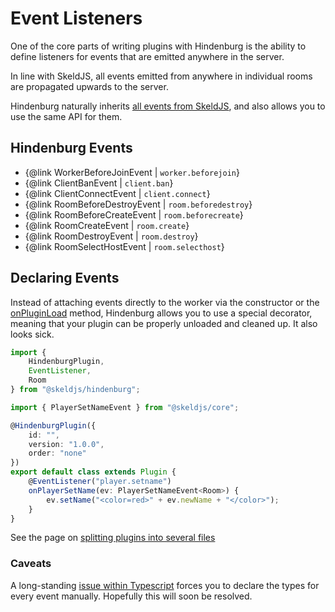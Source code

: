 # Event Listeners
One of the core parts of writing plugins with Hindenburg is the ability to define
listeners for events that are emitted anywhere in the server.

In line with SkeldJS, all events emitted from anywhere in individual rooms are
propagated upwards to the server.

Hindenburg naturally inherits [all events from SkeldJS](https://skeld.js.org/pages/Information/Events.html),
and also allows you to use the same API for them.

## Hindenburg Events
* {@link WorkerBeforeJoinEvent | `worker.beforejoin`}
* {@link ClientBanEvent | `client.ban`}
* {@link ClientConnectEvent | `client.connect`}
* {@link RoomBeforeDestroyEvent | `room.beforedestroy`}
* {@link RoomBeforeCreateEvent | `room.beforecreate`}
* {@link RoomCreateEvent | `room.create`}
* {@link RoomDestroyEvent | `room.destroy`}
* {@link RoomSelectHostEvent | `room.selecthost`}

## Declaring Events
Instead of attaching events directly to the worker via the constructor or the
[onPluginLoad](./Plugin%20Lifecycle%20Methods) method, Hindenburg allows you to
use a special decorator, meaning that your plugin can be properly unloaded
and cleaned up. It also looks sick.

```ts
import {
    HindenburgPlugin,
    EventListener,
    Room
} from "@skeldjs/hindenburg";

import { PlayerSetNameEvent } from "@skeldjs/core";

@HindenburgPlugin({
    id: "",
    version: "1.0.0",
    order: "none"
})
export default class extends Plugin {
    @EventListener("player.setname")
    onPlayerSetName(ev: PlayerSetNameEvent<Room>) {
        ev.setName("<color=red>" + ev.newName + "</color>");
    }
}
```

See the page on [splitting plugins into several files](./Splitting%20Plugin%20Listeners)

### Caveats
A long-standing [issue within Typescript](https://github.com/Microsoft/TypeScript/issues/4881)
forces you to declare the types for every event manually. Hopefully this will
soon be resolved.
